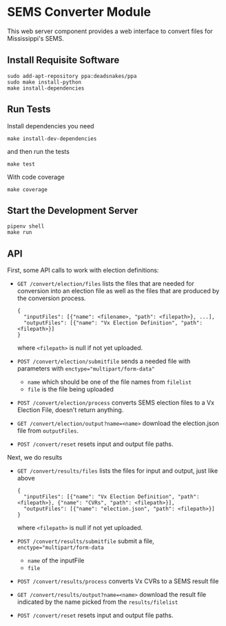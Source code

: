 # SEMS Converter Module 

This web server component provides a web interface to convert files for Mississippi's SEMS.

## Install Requisite Software

```
sudo add-apt-repository ppa:deadsnakes/ppa
sudo make install-python
make install-dependencies
```

## Run Tests

Install dependencies you need

```
make install-dev-dependencies
```

and then run the tests

```
make test
```

With code coverage

```
make coverage
```

## Start the Development Server

```
pipenv shell
make run
```

## API

First, some API calls to work with election definitions:

* `GET /convert/election/files` lists the files that are needed for conversion into an election file as well
  as the files that are produced by the conversion process.

  ```
  {
	"inputFiles": [{"name": <filename>, "path": <filepath>}, ...],
	"outputFiles": [{"name": "Vx Election Definition", "path": <filepath>}]
  }
  ```

  where `<filepath>` is null if not yet uploaded.
  
* `POST /convert/election/submitfile` sends a needed file with parameters with `enctype="multipart/form-data"`
  * `name` which should be one of the file names from `filelist`
  * `file` is the file being uploaded

* `POST /convert/election/process` converts SEMS election files to a Vx Election File, doesn't return anything.

* `GET /convert/election/output?name=<name>` download the election.json file from `outputFiles`.

* `POST /convert/reset` resets input and output file paths.


Next, we do results

* `GET /convert/results/files` lists the files for input and output, just like above

  ```
  {
	"inputFiles": [{"name": "Vx Election Definition", "path": <filepath>}, {"name": "CVRs", "path": <filepath>}],
	"outputFiles": [{"name": "election.json", "path": <filepath>}]
  }
  ```

  where `<filepath>` is null if not yet uploaded.


* `POST /convert/results/submitfile` submit a file, `enctype="multipart/form-data`
  * `name` of the inputFile
  * `file`

* `POST /convert/results/process` converts Vx CVRs to a SEMS result file

* `GET /convert/results/output?name=<name>` download the result file indicated by the name picked from the `results/filelist`

* `POST /convert/reset` resets input and output file paths.

